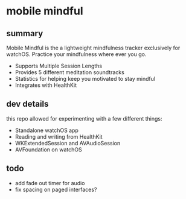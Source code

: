 #  mobile mindful

## summary 

Mobile Mindful is the a lightweight mindfulness tracker exclusively for watchOS.
Practice your mindfulness where ever you go.

- Supports Multiple Session Lengths
- Provides 5 different meditation soundtracks
- Statistics for helping keep you motivated to stay mindful
- Integrates with HealthKit

## dev details

this repo allowed for experimenting with a few different things:

- Standalone watchOS app
- Reading and writing from HealthKit
- WKExtendedSession and AVAudioSession
- AVFoundation on watchOS

## todo

- add fade out timer for audio
- fix spacing on paged interfaces?

